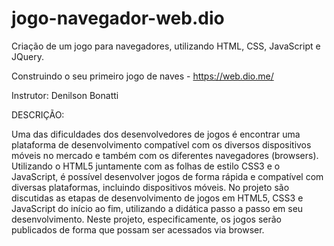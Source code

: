 # jogo-navegador-web.dio
 Criação de um jogo para navegadores, utilizando HTML, CSS, JavaScript e JQuery.
 
 
Construindo o seu primeiro jogo de naves - https://web.dio.me/

Instrutor:  Denilson Bonatti

DESCRIÇÃO:

Uma das dificuldades dos desenvolvedores de jogos é encontrar uma plataforma de desenvolvimento compatível com os diversos dispositivos móveis no mercado e também com os diferentes navegadores (browsers). Utilizando o HTML5 juntamente com as folhas de estilo CSS3 e o JavaScript, é possível desenvolver jogos de forma rápida e compatível com diversas plataformas, incluindo dispositivos móveis. No projeto são discutidas as etapas de desenvolvimento de jogos em HTML5, CSS3 e JavaScript do início ao fim, utilizando a didática passo a passo em seu desenvolvimento. Neste projeto, especificamente, os jogos serão publicados de forma que possam ser acessados via browser.

